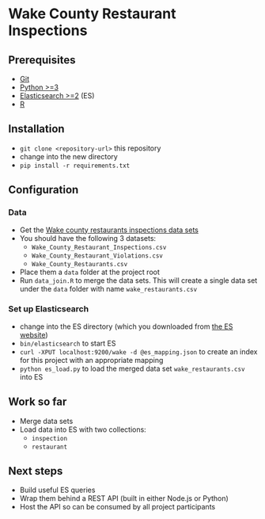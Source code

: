 # Wake County Restaurant Inspections

## Prerequisites

* [Git](http://git-scm.com/)
* [Python >=3](https://www.python.org/)
* [Elasticsearch >=2](https://www.elastic.co/products/elasticsearch) (ES)
* [R]()

## Installation

* `git clone <repository-url>` this repository
* change into the new directory
* `pip install -r requirements.txt`

## Configuration

### Data

* Get the [Wake county restaurants inspections data sets](http://data.wake.opendata.arcgis.com/datasets?q=Restaurant&sort_by=title)
* You should have the following 3 datasets:
	* `Wake_County_Restaurant_Inspections.csv`
	* `Wake_County_Restaurant_Violations.csv`
	* `Wake_County_Restaurants.csv`
* Place them a `data` folder at the project root
* Run `data_join.R` to merge the data sets. This will create a single data set under the `data` folder with name `wake_restaurants.csv` 

### Set up Elasticsearch

* change into the ES directory (which you downloaded from [the ES website](https://www.elastic.co/products/elasticsearch))
* `bin/elasticsearch` to start ES
* `curl -XPUT localhost:9200/wake -d @es_mapping.json` to create an index for this project with an appropriate mapping
* `python es_load.py` to load the merged data set `wake_restaurants.csv` into ES

## Work so far

* Merge data sets
* Load data into ES with two collections:
	* `inspection`
	* `restaurant`

## Next steps

* Build useful ES queries
* Wrap them behind a REST API (built in either Node.js or Python)
* Host the API so can be consumed by all project participants